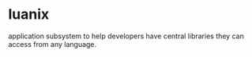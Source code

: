 luanix
======

application subsystem to help developers have central libraries they can access from any language.
